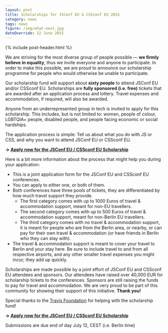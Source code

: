 ```yaml
---
layout: post
title: Scholarships for JSConf EU & CSSconf EU 2015
category: news
tags: news
figure: /img/what-next.jpg
dateOverride: 22 June 2015
---
```


{% include post-header.html %}

We are striving for the most diverse group of people possible — **we firmly believe in equality**, thus we invite everyone and anyone to participate. In order to make this possible, we are proud to announce our scholarship programme for people who would otherwise be unable to participate.

Our scholarship fund will support about **sixty people** to attend JSConf EU and/or CSSconf EU. Scholarships are **fully sponsored (i.e. free)** tickets that are awarded after an application process and lottery. Travel expenses and accommodation, if required, will also be awarded.

Anyone from an underrepresented group in tech is invited to apply for this scholarship. This includes, but is not limited to: women, people of colour, LGBTQIA+ people, disabled people, and people facing economic or social hardships.

The application process is simple: Tell us about what you do with JS or CSS, and why you want to attend JSConf EU or CSSconf EU.

**→ [Apply now for the JSConf EU / CSSconf EU Scholarship](https://docs.google.com/forms/d/1NKSwnoWOVgFu0F_04rQyouJM0kOJPTs_cX2yndoU5Qk/viewform?usp=send_form)**

Here is a bit more information about the process that might help you during your application:

- This is a joint application form for the JSConf EU and CSSconf EU conferences.
- You can apply to either one, or both of them.
- Both conferences have three pools of tickets, they are differentiated by how much travel support they provide.
  - The first category comes with up to 1000 Euros of travel & accommodation support, meant for non-EU travellers.
  - The second category comes with up to 500 Euros of travel & accommodation support, meant for non-Berlin EU travellers.
  - The third category comes with no travel & accommodation support, it is meant for people who are from the Berlin area, or nearby, or can pay for their own travel & accommodation (or have friends in Berlin who they can stay with).
- The travel & accommodation support is meant to cover your travel to Berlin and your stay here. Be sure to include travel to and from all respective airports, and any other smaller travel expenses you might incur; they add up quickly.

Scholarships are made possible by a joint effort of JSConf EU and CSSconf EU attendees and sponsors. Our attendees have raised over 40,000 EUR for scholarship tickets to the conferences. Sponsors are still raising the funds to pay for travel and accommodation. We are very proud to be part of this community for showing their support of this initiative. **Thank you!**

Special thanks to the [Travis Foundation](http://foundation.travis-ci.org) for helping with the scholarship fund!

**→ [Apply now for the JSConf EU / CSSconf EU Scholarship](https://docs.google.com/forms/d/1NKSwnoWOVgFu0F_04rQyouJM0kOJPTs_cX2yndoU5Qk/viewform?usp=send_form)**

Submissions are due end of day July 12, CEST (i.e. Berlin time)
